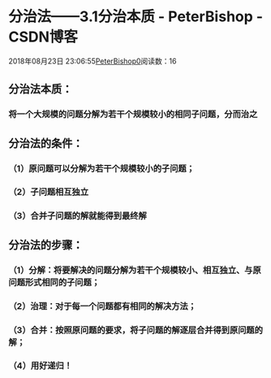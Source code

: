 # 分治法——3.1分治本质 - PeterBishop - CSDN博客





2018年08月23日 23:06:55[PeterBishop0](https://me.csdn.net/qq_40061421)阅读数：16








## 分治法本质：

### 将一个大规模的问题分解为若干个规模较小的相同子问题，分而治之

## 分治法的条件：

### （1）原问题可以分解为若干个规模较小的子问题；

### （2）子问题相互独立

### （3）合并子问题的解就能得到最终解

## 分治法的步骤：

### （1）分解：将要解决的问题分解为若干个规模较小、相互独立、与原问题形式相同的子问题；

### （2）治理：对于每一个问题都有相同的解决方法；

### （3）合并：按照原问题的要求，将子问题的解逐层合并得到原问题的解；

### （4）用好递归！



